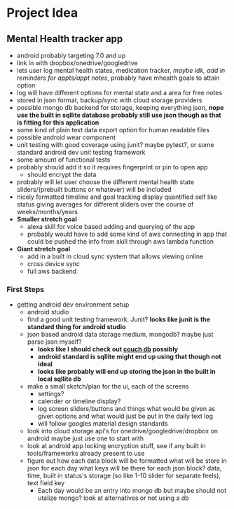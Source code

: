 # Project Idea

## Mental Health tracker app

* android probably targeting 7.0 and up
* link in with dropbox/onedrive/googledrive
* lets user log mental health states, medication tracker, *maybe idk, add in reminders for appts/appt notes*, probably have mhealth goals to attain option
* log will have different options for mental state and a area for free notes
* stored in json format, backup/sync with cloud storage providers
* possible mongo db backend for storage, keeping everything json, **nope use the built in sqllite database probably still use json though as that is fitting for this application**
* some kind of plain text data export option for human readable files
* possible android wear component
* unit testing with good coverage using junit? maybe pytest?, or some standard android dev unit testing framework
* some amount of functional tests
* probably should add it so it requires fingerprint or pin to open app
  * should encrypt the data
* probably will let user choose the different mental health state sliders/(prebuilt buttons or whatever) will be included
* nicely formatted timeline and goal tracking display quantified self like status giving averages for different sliders over the course of weeks/months/years
* **Smaller stretch goal**
  * alexa skill for voice based adding and querying of the app
  * probably would have to add some kind of aws connecting in app that could be pushed the info from skill through aws lambda function
* **Giant stretch goal**
  * add in a built in cloud sync system that allows viewing online
  * cross device sync
  * full aws backend

### First Steps

* getting android dev environment setup
  * android studio
  * find a good unit testing framework. Junit? **looks like junit is the standard thing for android studio**
  * json based android data storage medium, mongodb? maybe just parse json myself? 
    * **looks like I should check out [couch db](http://couchdb.apache.org/) possibly**
    * **android standard is sqllite might end up using that though not ideal**
    * **looks like probably will end up storing the json in the built in local sqllite db**
  * make a small sketch/plan for the ui, each of the screens
    * settings?
    * calender or timeline display?
    * log screen sliders/buttons and things what would be given as given options and what would just be put in the daily text log
    * will follow googles material design standards
  * look into cloud storage api's for onedrive/googledrive/dropbox on android maybe just use one to start with
  * look at android app locking encryption stuff, see if any built in tools/frameworks already present to use
  * figure out how each data block will be formatted what will be store in json for each day what keys will be there for each json block? data, time, built in status's storage (so like 1-10 slider for separate feels), text field key
    * Each day would be an entry into mongo db but maybe should not utalize mongo? look at alternatives or not using a db